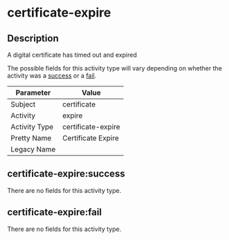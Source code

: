 certificate-expire
==================

Description
-----------
A digital certificate has timed out and expired

The possible fields for this activity type will vary depending on whether the activity was a [success](#certificate-expiresuccess) or a [fail](#certificate-expirefail).

| Parameter     | Value              |
| ------------- | ------------------ |
| Subject       | certificate        |
| Activity      | expire             |
| Activity Type | certificate-expire |
| Pretty Name   | Certificate Expire |
| Legacy Name   |                    |

certificate-expire:success
--------------------------

There are no fields for this activity type.


certificate-expire:fail
-----------------------

There are no fields for this activity type.
